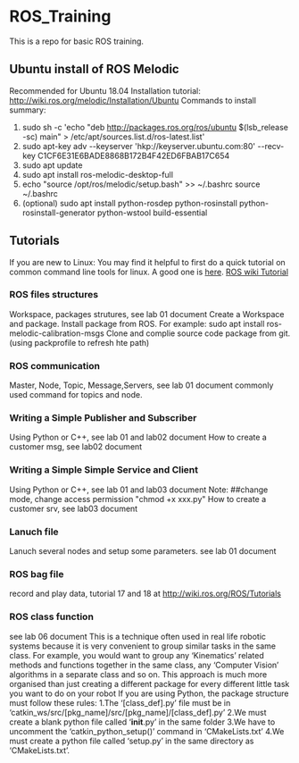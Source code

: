# ROS_Training
This is a repo for basic ROS training.

## Ubuntu install of ROS Melodic
 Recommended for Ubuntu 18.04
 Installation tutorial: http://wiki.ros.org/melodic/Installation/Ubuntu
 Commands to install summary: 
 1. sudo sh -c 'echo "deb http://packages.ros.org/ros/ubuntu $(lsb_release -sc) main" > /etc/apt/sources.list.d/ros-latest.list'
 2. sudo apt-key adv --keyserver 'hkp://keyserver.ubuntu.com:80' --recv-key C1CF6E31E6BADE8868B172B4F42ED6FBAB17C654
 3. sudo apt update
 4. sudo apt install ros-melodic-desktop-full
 5. echo "source /opt/ros/melodic/setup.bash" >> ~/.bashrc
    source ~/.bashrc
 6. (optional) sudo apt install python-rosdep python-rosinstall python-rosinstall-generator python-wstool build-essential

## Tutorials
If you are new to Linux: You may find it helpful to first do a quick tutorial on common command line tools for linux. A good one is [here](http://www.ee.surrey.ac.uk/Teaching/Unix/). 
[ROS wiki Tutorial](http://wiki.ros.org/ROS/Tutorials)
### ROS files structures
 Workspace, packages strutures, see lab 01 document
 Create a Workspace and package.
 Install package from ROS. For example: sudo apt install ros-melodic-calibration-msgs
 Clone and complie source code package from git.(using packprofile to refresh hte path)
### ROS communication
 Master, Node, Topic, Message,Servers, see lab 01 document
 commonly used command for topics and node.
### Writing a Simple Publisher and Subscriber
 Using Python or C++, see lab 01 and lab02 document
 How to create a customer msg, see lab02 document
 
### Writing a Simple Simple Service and Client
 Using Python or C++, see lab 01 and lab03 document
 Note: ##change mode, change access permission "chmod +x xxx.py"
 How to create a customer srv, see lab03 document
 
### Lanuch file
 Lanuch several nodes and setup some parameters. see lab 01 document

### ROS bag file
 record and play data, tutorial 17 and 18 at http://wiki.ros.org/ROS/Tutorials
 
### ROS class function
see lab 06 document
This is a technique often used in real life robotic systems because it is very convenient to group similar tasks in the same class. For example, you would want to group any ‘Kinematics’ related methods and functions together in the same class, any ‘Computer Vision’ algorithms in a separate class and so on. This approach is much more organised than just creating a different package for every different little task you want to do on your robot
 If you are using Python, the package structure must follow these rules:
1.The ‘[class_def].py’ file must be in ‘catkin_ws/src/[pkg_name]/src/[pkg_name]/[class_def].py’
2.We must create a blank python file called ‘__init__.py’ in the same folder
3.We have to uncomment the ‘catkin_python_setup()’ command in ‘CMakeLists.txt’
4.We must create a python file called ‘setup.py’ in the same directory as ‘CMakeLists.txt’.




 
 
 

 
